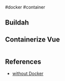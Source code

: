 #docker #container 

## Buildah

## Containerize Vue

```bash
```

## References
* [without Docker](https://netpple.github.io/docs/make-container-without-docker/)